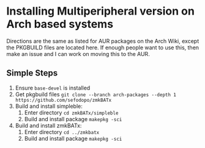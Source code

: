 # Installing Multiperipheral version on Arch based systems

Directions are the same as listed for AUR packages on the Arch Wiki,
except the PKGBUILD files are located here. If enough people want to
use this, then make an issue and I can work on moving this to the AUR.

## Simple Steps
1. Ensure `base-devel` is installed
2. Get pkgbuild files `git clone --branch arch-packages --depth 1 https://github.com/sefodopo/zmkBATx`
3. Build and install simpleble:
    1. Enter directory `cd zmkBATx/simpleble`
    2. Build and install package `makepkg -sci`
4. Build and install zmkBATx:
    1. Enter directory `cd ../zmkbatx`
    2. Build and install package `makepkg -sci`
